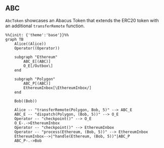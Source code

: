 

## ABC

`AbcToken` showcases an Abacus Token that extends the ERC20 token with an additional `transferRemote` function.

```mermaid
%%{init: {'theme':'base'}}%%
graph TB
    Alice((Alice))
    Operator((Operator))

    subgraph "Ethereum"
        ABC_E[(ABC)]
        O_E[/Outbox\]
    end

    subgraph "Polygon"
        ABC_P[(ABC)]
        EthereumInbox[\EthereumInbox/]
    end

    Bob((Bob))

    Alice -- "transferRemote(Polygon, Bob, 5)" --> ABC_E
    ABC_E -- "dispatch(Polygon, (Bob, 5))" --> O_E
    Operator -- "checkpoint()" --> O_E
    O_E-.->EthereumInbox
    Operator -- "checkpoint()" --> EthereumInbox
    Operator -- "process(Ethereum, (Bob, 5))" --> EthereumInbox
    EthereumInbox-->|"handle(Ethereum, (Bob, 5))"|ABC_P
    ABC_P-.->Bob
```
